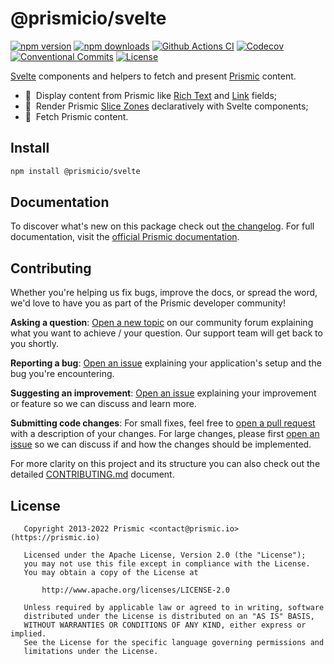 <!--

Replace all on all files (README.md, CONTRIBUTING.md, bug_report.md, package.json):
- @prismicio/svelte
- Svelte components and helpers to fetch and present Prismic content
- prismicio/prismic-svelte
- prismic-svelte

-->

# @prismicio/svelte

[![npm version][npm-version-src]][npm-version-href]
[![npm downloads][npm-downloads-src]][npm-downloads-href]
[![Github Actions CI][github-actions-ci-src]][github-actions-ci-href]
[![Codecov][codecov-src]][codecov-href]
[![Conventional Commits][conventional-commits-src]][conventional-commits-href]
[![License][license-src]][license-href]

<!-- TODO: Replacing link to Prismic with [Prismic][prismic] is useful here -->

[Svelte][svelte] components and helpers to fetch and present [Prismic][prismic] content.

- 📝 &nbsp;Display content from Prismic like [Rich Text][prismic-rich-text] and [Link][prismic-link] fields;
- 🍡 &nbsp;Render Prismic [Slice Zones][prismic-slices] declaratively with Svelte components;
- 🎣 &nbsp;Fetch Prismic content.

## Install

```bash
npm install @prismicio/svelte
```

## Documentation

To discover what's new on this package check out [the changelog][changelog]. For full documentation, visit the [official Prismic documentation][prismic-docs].

## Contributing

Whether you're helping us fix bugs, improve the docs, or spread the word, we'd love to have you as part of the Prismic developer community!

**Asking a question**: [Open a new topic][forum-question] on our community forum explaining what you want to achieve / your question. Our support team will get back to you shortly.

**Reporting a bug**: [Open an issue][repo-bug-report] explaining your application's setup and the bug you're encountering.

**Suggesting an improvement**: [Open an issue][repo-feature-request] explaining your improvement or feature so we can discuss and learn more.

**Submitting code changes**: For small fixes, feel free to [open a pull request][repo-pull-requests] with a description of your changes. For large changes, please first [open an issue][repo-feature-request] so we can discuss if and how the changes should be implemented.

For more clarity on this project and its structure you can also check out the detailed [CONTRIBUTING.md][contributing] document.

## License

```
   Copyright 2013-2022 Prismic <contact@prismic.io> (https://prismic.io)

   Licensed under the Apache License, Version 2.0 (the "License");
   you may not use this file except in compliance with the License.
   You may obtain a copy of the License at

       http://www.apache.org/licenses/LICENSE-2.0

   Unless required by applicable law or agreed to in writing, software
   distributed under the License is distributed on an "AS IS" BASIS,
   WITHOUT WARRANTIES OR CONDITIONS OF ANY KIND, either express or implied.
   See the License for the specific language governing permissions and
   limitations under the License.
```

<!-- Links -->

[prismic]: https://prismic.io

<!-- TODO: Replace link with a more useful one if available -->

[prismic-docs]: https://prismic.io/docs
[changelog]: ./CHANGELOG.md
[contributing]: ./CONTRIBUTING.md
[svelte]: https://svelte.dev
[prismic-rich-text]: https://prismic.io/docs/core-concepts/rich-text-title
[prismic-link]: https://prismic.io/docs/core-concepts/link-content-relationship
[prismic-slices]: https://prismic.io/docs/core-concepts/slices

<!-- TODO: Replace link with a more useful one if available -->

[forum-question]: https://community.prismic.io
[repo-bug-report]: https://github.com/prismicio/prismic-svelte/issues/new?assignees=&labels=bug&template=bug_report.md&title=
[repo-feature-request]: https://github.com/prismicio/prismic-svelte/issues/new?assignees=&labels=enhancement&template=feature_request.md&title=
[repo-pull-requests]: https://github.com/prismicio/prismic-svelte/pulls

<!-- Badges -->

[npm-version-src]: https://img.shields.io/npm/v/@prismicio/svelte/latest.svg
[npm-version-href]: https://npmjs.com/package/@prismicio/svelte
[npm-downloads-src]: https://img.shields.io/npm/dm/@prismicio/svelte.svg
[npm-downloads-href]: https://npmjs.com/package/@prismicio/svelte
[github-actions-ci-src]: https://github.com/prismicio/prismic-svelte/workflows/ci/badge.svg
[github-actions-ci-href]: https://github.com/prismicio/prismic-svelte/actions?query=workflow%3Aci
[codecov-src]: https://img.shields.io/codecov/c/github/prismicio/prismic-svelte.svg
[codecov-href]: https://codecov.io/gh/prismicio/prismic-svelte
[conventional-commits-src]: https://img.shields.io/badge/Conventional%20Commits-1.0.0-yellow.svg
[conventional-commits-href]: https://conventionalcommits.org
[license-src]: https://img.shields.io/npm/l/@prismicio/svelte.svg
[license-href]: https://npmjs.com/package/@prismicio/svelte
